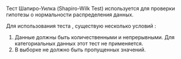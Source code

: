 Тест Шапиро-Уилка (Shapiro-Wilk Test) используется для проверки гипотезы о нормальности распределения данных.

Для использования теста , существую несколько условий : 

1.  Данные должны быть количественными и непрерывными. Для категориальных данных этот тест не применяется.
2. В выборке не должно быть пропущенных значений.

<h6>